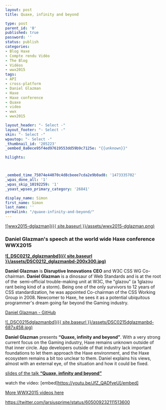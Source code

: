 ```yaml
---
layout: post
title: Quaxe, infinity and beyond

type: post
parent_id: '0'
published: true
password: ''
status: publish
categories:
- Blog Haxe
- Compte rendu Vidéo
- The Blog
- Vidéos
- wwx2015
tags:
- API
- cross-platform
- Daniel Glazman
- Haxe
- Haxe conference
- Quaxe
- video
- wwx
- wwx2015

layout_header: "- Select -"
layout_footer: "- Select -"
skin: "- Select -"
wpautop: "- Select -"
_thumbnail_id: '205223'
_oembed_8a0ece95f4ed97619553dd59b9c7125e: "{{unknown}}"

hilights:  



_oembed_time_75074e44070c4d8cbeee7cda2e9b0ad8: '1473335702'
_wpas_done_all: '1'
_wpas_skip_10192259: '1'
_yoast_wpseo_primary_category: '26841'

display_name: Simon
first_name: Simon
last_name: ''
permalink: "/quaxe-infinity-and-beyond/"
---
```


[![wwx2015-dglazman]({{ site.baseurl }}/assets/wwx2015-dglazman.png)](https://www.silexlabs.org/wp-content/uploads/2015/07/wwx2015-dglazman.png)

### **Daniel Glazman's speech at the world wide Haxe conference WWX2015**

**[![_DSC0212_dglazmanbd]({{ site.baseurl }}/assets/DSC0212_dglazmanbd-200x300.jpg)](https://www.silexlabs.org/wp-content/uploads/2015/07/DSC0212_dglazmanbd.jpg)**

**Daniel Glazman** is **Disruptive Innovations** **CEO** and W3C CSS WG Co-chairman. **Daniel Glazman** is a dinosaur of Web Standards and is at the root of the  semi-official trouble-making unit at W3C, the "glazou" (a 1glazou rant being kind of a storm). Being one of the only survivors to 12 years of CSS standardization, he was appointed Co-chairman of the CSS Working Group in 2008. Newcomer to Haxe, he sees it as a potential ubiquitous programmer's dream going far beyond the Gaming industry.

[Daniel Glazman - GitHub](https://github.com/therealglazou)





[![_DSC0215dglazmanbd]({{ site.baseurl }}/assets/DSC0215dglazmanbd-687x458.jpg)](https://www.silexlabs.org/wp-content/uploads/2015/07/DSC0215dglazmanbd.jpg)

**Daniel Glazman** presents **“Quaxe, infinity and beyond”**. With a very strong current focus on the Gaming industry, Haxe remains unknown outside of that inner circle. App developers outside of that industry lack important foundations to let them approach the Haxe environment, and the Haxe ecosystem remains a bit too unclear to them. Daniel explains his views, almost with an external eye, of the situation and how it could be fixed.

[slides of the talk **“Quaxe, infinity and beyond”**](http://disruptive-innovations.com/zoo/slides/20150530-WWX2015/)

watch the
video: 
[embed]https://youtu.be/JfZ_QADfveU[/embed]

[More WWX2015 videos here](https://www.silexlabs.org/wrapping-up-wwx2015/)

https://twitter.com/larsiusprime/status/605009232111513600
